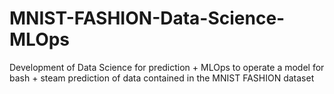 # MNIST-FASHION-Data-Science-MLOps
Development of Data Science for prediction + MLOps to operate a model for bash + steam prediction of data contained in the MNIST FASHION dataset
